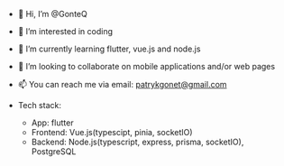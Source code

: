 - 👋 Hi, I’m @GonteQ
- 👀 I’m interested in coding
- 🌱 I’m currently learning flutter, vue.js and node.js
- 💞️ I’m looking to collaborate on mobile applications and/or web pages
- 📫 You can reach me via email: patrykgonet@gmail.com

- Tech stack:
  - App: flutter
  - Frontend: Vue.js(typescipt, pinia, socketIO)
  - Backend: Node.js(typescript, express, prisma, socketIO), PostgreSQL

<!---
biQte/biQte is a ✨ special ✨ repository because its `README.md` (this file) appears on your GitHub profile.
You can click the Preview link to take a look at your changes.
--->

